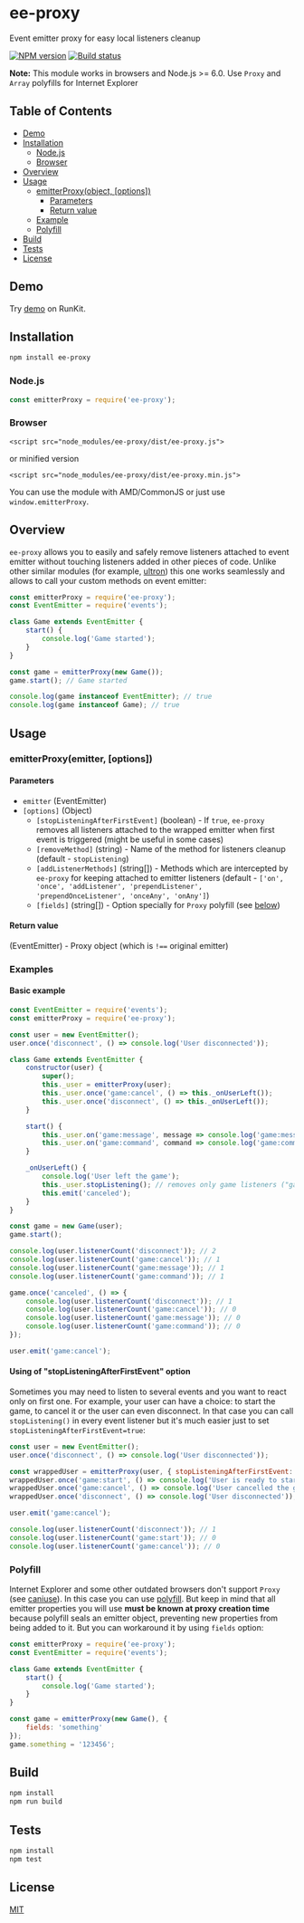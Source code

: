 # ee-proxy

Event emitter proxy for easy local listeners cleanup

[![NPM version](https://img.shields.io/npm/v/ee-proxy.svg)](https://npmjs.org/package/ee-proxy)
[![Build status](https://img.shields.io/travis/Jokero/ee-proxy.svg)](https://travis-ci.org/Jokero/ee-proxy)

**Note:** This module works in browsers and Node.js >= 6.0. Use `Proxy` and `Array` polyfills for Internet Explorer

## Table of Contents

- [Demo](#demo)
- [Installation](#installation)
  - [Node.js](#nodejs)
  - [Browser](#browser)
- [Overview](#overview)
- [Usage](#usage)
  - [emitterProxy(object, [options])](#emitterProxy-object-options)
    - [Parameters](#parameters)
    - [Return value](#return-value)
  - [Example](#example)
  - [Polyfill](#polyfill)
- [Build](#build)
- [Tests](#tests)
- [License](#license)

## Demo

Try [demo](https://runkit.com/npm/ee-proxy) on RunKit.

## Installation

```sh
npm install ee-proxy
```

### Node.js
```js
const emitterProxy = require('ee-proxy');
```

### Browser
```
<script src="node_modules/ee-proxy/dist/ee-proxy.js">
```
or minified version
```
<script src="node_modules/ee-proxy/dist/ee-proxy.min.js">
```

You can use the module with AMD/CommonJS or just use `window.emitterProxy`.

## Overview

`ee-proxy` allows you to easily and safely remove listeners attached to event emitter without touching listeners added in other pieces of code.
Unlike other similar modules (for example, [ultron](https://www.npmjs.com/package/ultron)) this one works seamlessly and allows to call your custom methods on event emitter:

```js
const emitterProxy = require('ee-proxy');
const EventEmitter = require('events');

class Game extends EventEmitter {
    start() {
        console.log('Game started');
    }
}

const game = emitterProxy(new Game());
game.start(); // Game started

console.log(game instanceof EventEmitter); // true
console.log(game instanceof Game); // true
```

## Usage

### emitterProxy(emitter, [options])

#### Parameters

- `emitter` (EventEmitter)
- `[options]` (Object)
    - `[stopListeningAfterFirstEvent]` (boolean) - If `true`, `ee-proxy` removes all listeners attached to the wrapped emitter when first event is triggered (might be useful in some cases)
    - `[removeMethod]` (string) - Name of the method for listeners cleanup (default - `stopListening`)
    - `[addListenerMethods]` (string[]) - Methods which are intercepted by `ee-proxy` for keeping attached to emitter listeners (default - `['on', 'once', 'addListener', 'prependListener', 'prependOnceListener', 'onceAny', 'onAny']`)
    - `[fields]` (string[]) - Option specially for `Proxy` polyfill (see [below](#polyfill))

#### Return value

(EventEmitter) - Proxy object (which is `!==` original emitter)

### Examples

#### Basic example

```js
const EventEmitter = require('events');
const emitterProxy = require('ee-proxy');

const user = new EventEmitter();
user.once('disconnect', () => console.log('User disconnected'));

class Game extends EventEmitter {
    constructor(user) {
        super();
        this._user = emitterProxy(user);
        this._user.once('game:cancel', () => this._onUserLeft());
        this._user.once('disconnect', () => this._onUserLeft());
    }

    start() {
        this._user.on('game:message', message => console.log('game:message', message));
        this._user.on('game:command', command => console.log('game:command', command));
    }

    _onUserLeft() {
        console.log('User left the game');
        this._user.stopListening(); // removes only game listeners ("game:message" and "game:command" events)
        this.emit('canceled');
    }
}

const game = new Game(user);
game.start();

console.log(user.listenerCount('disconnect')); // 2
console.log(user.listenerCount('game:cancel')); // 1
console.log(user.listenerCount('game:message')); // 1
console.log(user.listenerCount('game:command')); // 1

game.once('canceled', () => {
    console.log(user.listenerCount('disconnect')); // 1
    console.log(user.listenerCount('game:cancel')); // 0
    console.log(user.listenerCount('game:message')); // 0
    console.log(user.listenerCount('game:command')); // 0
});

user.emit('game:cancel');
```

#### Using of "stopListeningAfterFirstEvent" option

Sometimes you may need to listen to several events and you want to react only on first one.
For example, your user can have a choice: to start the game, to cancel it or the user can even disconnect.
In that case you can call `stopListening()` in every event listener but it's much easier just to set `stopListeningAfterFirstEvent=true`:

```js
const user = new EventEmitter();
user.once('disconnect', () => console.log('User disconnected'));

const wrappedUser = emitterProxy(user, { stopListeningAfterFirstEvent: true });
wrappedUser.once('game:start', () => console.log('User is ready to start the game'));
wrappedUser.once('game:cancel', () => console.log('User cancelled the game'));
wrappedUser.once('disconnect', () => console.log('User disconnected'));

user.emit('game:cancel');

console.log(user.listenerCount('disconnect')); // 1
console.log(user.listenerCount('game:start')); // 0
console.log(user.listenerCount('game:cancel')); // 0
```

### Polyfill

Internet Explorer and some other outdated browsers don't support `Proxy` (see [caniuse](https://caniuse.com/#search=proxy)). In this case you can use [polyfill](https://github.com/GoogleChrome/proxy-polyfill).
But keep in mind that all emitter properties you will use **must be known at proxy creation time** because polyfill seals an emitter object, preventing new properties from being added to it. But you can workaround it by using `fields` option:

```js
const emitterProxy = require('ee-proxy');
const EventEmitter = require('events');

class Game extends EventEmitter {
    start() {
        console.log('Game started');
    }
}

const game = emitterProxy(new Game(), {
    fields: 'something'
});
game.something = '123456';
```

## Build

```sh
npm install
npm run build
```

## Tests

```sh
npm install
npm test
```

## License

[MIT](LICENSE)